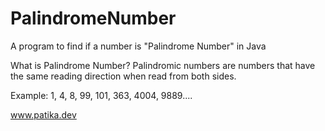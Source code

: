 # PalindromeNumber

A program to find if a number is "Palindrome Number" in Java

What is Palindrome Number?
Palindromic numbers are numbers that have the same reading direction when read from both sides.

Example: 1, 4, 8, 99, 101, 363, 4004, 9889....

www.patika.dev 
